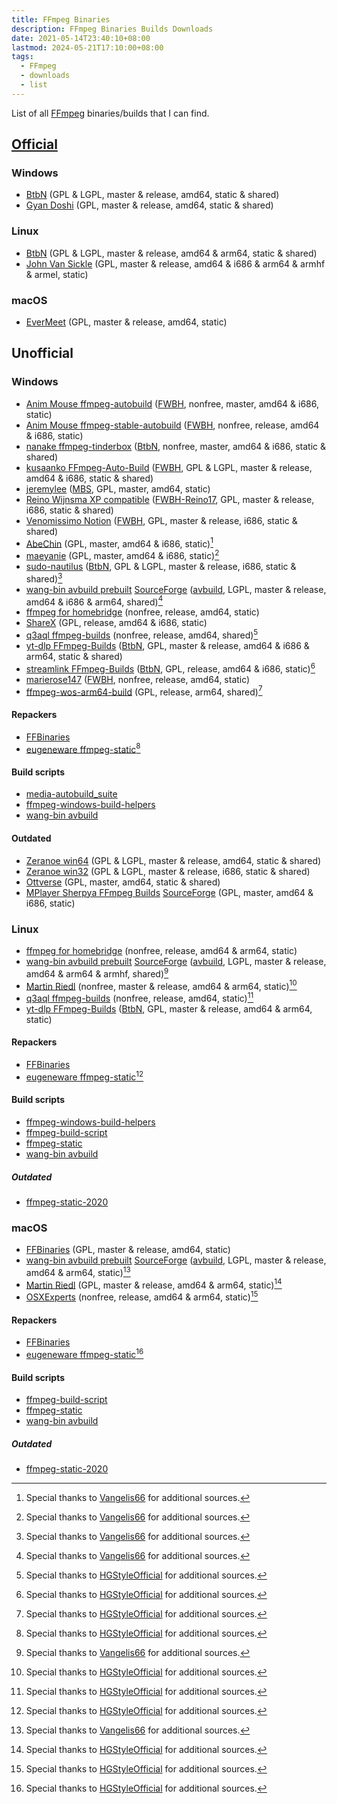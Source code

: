 ```yaml
---
title: FFmpeg Binaries
description: FFmpeg Binaries Builds Downloads
date: 2021-05-14T23:40:10+08:00
lastmod: 2024-05-21T17:10:00+08:00
tags:
  - FFmpeg
  - downloads
  - list
---
```

List of all [FFmpeg](https://ffmpeg.org) binaries/builds that I can find.

## [Official](https://ffmpeg.org/download.html)
### Windows
* [BtbN](https://github.com/BtbN/FFmpeg-Builds/releases) (GPL & LGPL, master & release, amd64, static & shared)
* [Gyan Doshi](https://www.gyan.dev/ffmpeg/builds/) (GPL, master & release, amd64, static & shared)

### Linux
* [BtbN](https://github.com/BtbN/FFmpeg-Builds/releases) (GPL & LGPL, master & release, amd64 & arm64, static & shared)
* [John Van Sickle](https://johnvansickle.com/ffmpeg/) (GPL, master & release, amd64 & i686 & arm64 & armhf & armel, static)

### macOS
* [EverMeet](https://evermeet.cx/ffmpeg/) (GPL, master & release, amd64, static)

## Unofficial
### Windows
* [Anim Mouse ffmpeg-autobuild](https://github.com/AnimMouse/ffmpeg-autobuild) ([FWBH], nonfree, master, amd64 & i686, static)
* [Anim Mouse ffmpeg-stable-autobuild](https://github.com/AnimMouse/ffmpeg-stable-autobuild) ([FWBH], nonfree, release, amd64 & i686, static)
* [nanake ffmpeg-tinderbox](https://github.com/nanake/ffmpeg-tinderbox) ([BtbN], nonfree, master, amd64 & i686, static & shared)
* [kusaanko FFmpeg-Auto-Build](https://github.com/kusaanko/FFmpeg-Auto-Build) ([FWBH], GPL & LGPL, master & release, amd64 & i686, static & shared)
* [jeremylee](https://jeremylee.sh/bin.html) ([MBS], GPL, master, amd64, static)
* [Reino Wijnsma XP compatible](https://rwijnsma.home.xs4all.nl/files/ffmpeg/?C=M;O=D) ([FWBH-Reino17], GPL, master & release, i686, static & shared)
* [Venomissimo Notion](https://venomissimo.notion.site/venomissimo/FFmpeg-86-3b484982448b485eaed6b687b2f67047) ([FWBH], GPL, master & release, i686, static & shared)
* [AbeChin](http://blog.k-tai-douga.com/category/359294-1.html) (GPL, master, amd64 & i686, static)[^1]
* [maeyanie](https://jenkins.maeyanie.com/job/ffmpeg/) (GPL, master, amd64 & i686, static)[^1]
* [sudo-nautilus](https://github.com/sudo-nautilus/FFmpeg-Builds-Win32/releases) ([BtbN], GPL & LGPL, master & release, i686, static & shared)[^1]
* [wang-bin avbuild prebuilt](https://github.com/wang-bin/avbuild) [SourceForge](https://sourceforge.net/projects/avbuild/files/) ([avbuild], LGPL, master & release, amd64 & i686 & arm64, shared)[^1]
* [ffmpeg for homebridge](https://github.com/homebridge/ffmpeg-for-homebridge) (nonfree, release, amd64, static)
* [ShareX](https://github.com/ShareX/FFmpeg) (GPL, release, amd64 & i686, static)
* [q3aql ffmpeg-builds](https://git.q3aql.dev/q3aql/ffmpeg-builds) (nonfree, release, amd64, shared)[^2]
* [yt-dlp FFmpeg-Builds](https://github.com/yt-dlp/FFmpeg-Builds/releases) ([BtbN], GPL, master & release, amd64 & i686 & arm64, static & shared)
* [streamlink FFmpeg-Builds](https://github.com/streamlink/FFmpeg-Builds/releases) ([BtbN], GPL, release, amd64 & i686, static)[^2]
* [marierose147](https://github.com/marierose147/ffmpeg_windows_exe_with_fdk_aac) ([FWBH], nonfree, release, amd64, static)
* [ffmpeg-wos-arm64-build](https://github.com/dvhh/ffmpeg-wos-arm64-build) (GPL, release, arm64, shared)[^2]

#### Repackers
* [FFBinaries](https://ffbinaries.com/downloads)
* [eugeneware ffmpeg-static](https://github.com/eugeneware/ffmpeg-static)[^2]

#### Build scripts
* [media-autobuild_suite](https://github.com/m-ab-s/media-autobuild_suite)
* [ffmpeg-windows-build-helpers](https://github.com/rdp/ffmpeg-windows-build-helpers)
* [wang-bin avbuild](https://github.com/wang-bin/avbuild)

#### Outdated
* [Zeranoe win64](https://web.archive.org/web/20200918193258/https://ffmpeg.zeranoe.com/builds/win64/) (GPL & LGPL, master & release, amd64, static & shared)
* [Zeranoe win32](https://web.archive.org/web/20200918193245/https://ffmpeg.zeranoe.com/builds/win32/) (GPL & LGPL, master & release, i686, static & shared)
* [Ottverse](https://ottverse.com/ffmpeg-builds/) (GPL, master, amd64, static & shared)
* [MPlayer Sherpya FFmpeg Builds](https://oss.netfarm.it/mplayer/) [SourceForge](https://sourceforge.net/projects/mplayer-win32/files/FFmpeg/) (GPL, master, amd64 & i686, static)

### Linux
* [ffmpeg for homebridge](https://github.com/homebridge/ffmpeg-for-homebridge) (nonfree, release, amd64 & arm64, static)
* [wang-bin avbuild prebuilt](https://github.com/wang-bin/avbuild) [SourceForge](https://sourceforge.net/projects/avbuild/files/) ([avbuild], LGPL, master & release, amd64 & arm64 & armhf, shared)[^1]
* [Martin Riedl](https://ffmpeg.martin-riedl.de) (nonfree, master & release, amd64 & arm64, static)[^2]
* [q3aql ffmpeg-builds](https://git.q3aql.dev/q3aql/ffmpeg-builds) (nonfree, release, amd64, static)[^2]
* [yt-dlp FFmpeg-Builds](https://github.com/yt-dlp/FFmpeg-Builds/releases) ([BtbN], GPL, master & release, amd64 & arm64, static)

#### Repackers
* [FFBinaries](https://ffbinaries.com/downloads)
* [eugeneware ffmpeg-static](https://github.com/eugeneware/ffmpeg-static)[^2]

#### Build scripts
* [ffmpeg-windows-build-helpers](https://github.com/rdp/ffmpeg-windows-build-helpers)
* [ffmpeg-build-script](https://github.com/markus-perl/ffmpeg-build-script)
* [ffmpeg-static](https://github.com/zimbatm/ffmpeg-static)
* [wang-bin avbuild](https://github.com/wang-bin/avbuild)

##### Outdated
* [ffmpeg-static-2020](https://github.com/TNTPro/ffmpeg-static-2020)

### macOS
* [FFBinaries](https://ffbinaries.com/downloads) (GPL, master & release, amd64, static)
* [wang-bin avbuild prebuilt](https://github.com/wang-bin/avbuild) [SourceForge](https://sourceforge.net/projects/avbuild/files/) ([avbuild], LGPL, master & release, amd64 & arm64, static)[^1]
* [Martin Riedl](https://ffmpeg.martin-riedl.de) (GPL, master & release, amd64 & arm64, static)[^2]
* [OSXExperts](https://osxexperts.net) (nonfree, release, amd64 & arm64, static)[^2]

#### Repackers
* [FFBinaries](https://ffbinaries.com/downloads)
* [eugeneware ffmpeg-static](https://github.com/eugeneware/ffmpeg-static)[^2]

#### Build scripts
* [ffmpeg-build-script](https://github.com/markus-perl/ffmpeg-build-script)
* [ffmpeg-static](https://github.com/zimbatm/ffmpeg-static)
* [wang-bin avbuild](https://github.com/wang-bin/avbuild)

##### Outdated
* [ffmpeg-static-2020](https://github.com/TNTPro/ffmpeg-static-2020)

[FWBH]: https://github.com/rdp/ffmpeg-windows-build-helpers "This build uses ffmpeg-windows-build-helpers"
[BtbN]: https://github.com/BtbN/FFmpeg-Builds "This build uses BtbN/FFmpeg-Builds"
[MBS]: https://github.com/m-ab-s/media-autobuild_suite "This build uses media-autobuild_suite"
[FWBH-Reino17]: https://github.com/Reino17/ffmpeg-windows-build-helpers "This build uses forked ffmpeg-windows-build-helpers by Reino17"
[avbuild]: https://github.com/wang-bin/avbuild "This build uses avbuild by wang-bin"

[^1]: Special thanks to [Vangelis66](https://github.com/AnimMouse/ffmpeg-autobuild/issues/274#issuecomment-853315861) for additional sources.
[^2]: Special thanks to [HGStyleOfficial](https://www.reddit.com/r/ffmpeg/comments/16pkp7p/i_got_100_links_to_download_ffmpeg_binaries_for) for additional sources.
